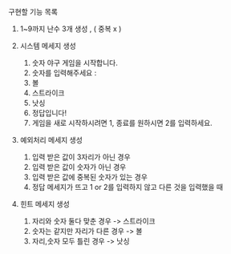 구현할 기능 목록

1. 1~9까지 난수 3개 생성 , ( 중복 x )


2. 시스템 메세지 생성

    1. 숫자 야구 게임을 시작합니다.
    2. 숫자를 입력해주세요 :
    3. 볼
    4. 스트라이크
    5. 낫싱
    6. 정답입니다!
    7. 게임을 새로 시작하시려면 1, 종료를 원하시면 2를 입력하세요.


3. 예외처리 메세지 생성
    1. 입력 받은 값이 3자리가 아닌 경우
    2. 입력 받은 값이 숫자가 아닌 경우
    3. 입력 받은 값에 중복된 숫자가 있는 경우
    4. 정답 메세지가 뜨고 1 or 2를 입력하지 않고 다른 것을 입력했을 때


4. 힌트 메세지 생성
    1. 자리와 숫자 둘다 맞춘 경우 -> 스트라이크
    2. 숫자는 같지만 자리가 다른 경우 -> 볼
    3. 자리,숫자 모두 틀린 경우 -> 낫싱
